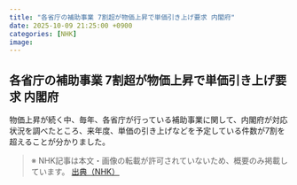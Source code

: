 ```yaml
---
title: "各省庁の補助事業 7割超が物価上昇で単価引き上げ要求 内閣府"
date: 2025-10-09 21:25:00 +0900
categories: [NHK]
image: 
---
```

## 各省庁の補助事業 7割超が物価上昇で単価引き上げ要求 内閣府

物価上昇が続く中、毎年、各省庁が行っている補助事業に関して、内閣府が対応状況を調べたところ、来年度、単価の引き上げなどを予定している件数が7割を超えることが分かりました。

> ※ NHK記事は本文・画像の転載が許可されていないため、概要のみ掲載しています。
[出典（NHK）](http://www3.nhk.or.jp/news/html/20251010/k10014946071000.html)
